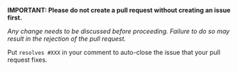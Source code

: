 **IMPORTANT: Please do not create a pull request without creating an issue first.**

*Any change needs to be discussed before proceeding. Failure to do so may result in the rejection of the pull request.*

Put `resolves #XXX` in your comment to auto-close the issue that your pull request fixes.
